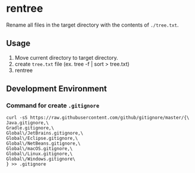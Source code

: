 # rentree

Rename all files in the target directory with the contents of `./tree.txt`.

## Usage
1. Move current directory to target directory.
2. create `tree.txt` file (ex. tree -f | sort > tree.txt)
3. rentree

## Development Environment

### Command for create `.gitignore`
```
curl -sS https://raw.githubusercontent.com/github/gitignore/master/{\
Java.gitignore,\
Gradle.gitignore,\
Global\/JetBrains.gitignore,\
Global\/Eclipse.gitignore,\
Global\/NetBeans.gitignore,\
Global\/macOS.gitignore,\
Global\/Linux.gitignore,\
Global\/Windows.gitignore\
} >> .gitignore
```

